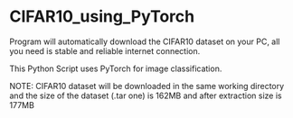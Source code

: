 # CIFAR10_using_PyTorch
Program will automatically download the CIFAR10 dataset on your PC, all you need is stable and reliable internet connection.

This Python Script uses PyTorch for image classification.

NOTE: CIFAR10 dataset will be downloaded in the same working directory and the size of the dataset (.tar one) is 162MB and after extraction size is 177MB
